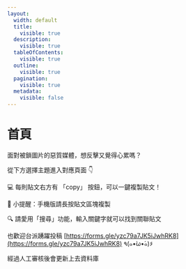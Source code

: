 ```yaml
---
layout:
  width: default
  title:
    visible: true
  description:
    visible: true
  tableOfContents:
    visible: true
  outline:
    visible: true
  pagination:
    visible: true
  metadata:
    visible: false
---
```


# 首頁

面對被鎖圖片的惡質媒體，想反擊又覺得心累嗎？



從下方選擇主題進入對應頁面 👇&#x20;

💻 每則貼文右方有 「copy」 按鈕，可以一鍵複製貼文！

📱 小提醒：手機版請長按貼文區塊複製

🔍 請愛用「搜尋」功能，輸入關鍵字就可以找到關聯貼文



也歡迎台派踴躍投稿 [https://forms.gle/yzc79a7JK5iJwhRK8](https://forms.gle/yzc79a7JK5iJwhRK8) ٩(๑•̀ω•́๑)۶

經過人工審核後會更新上去資料庫
